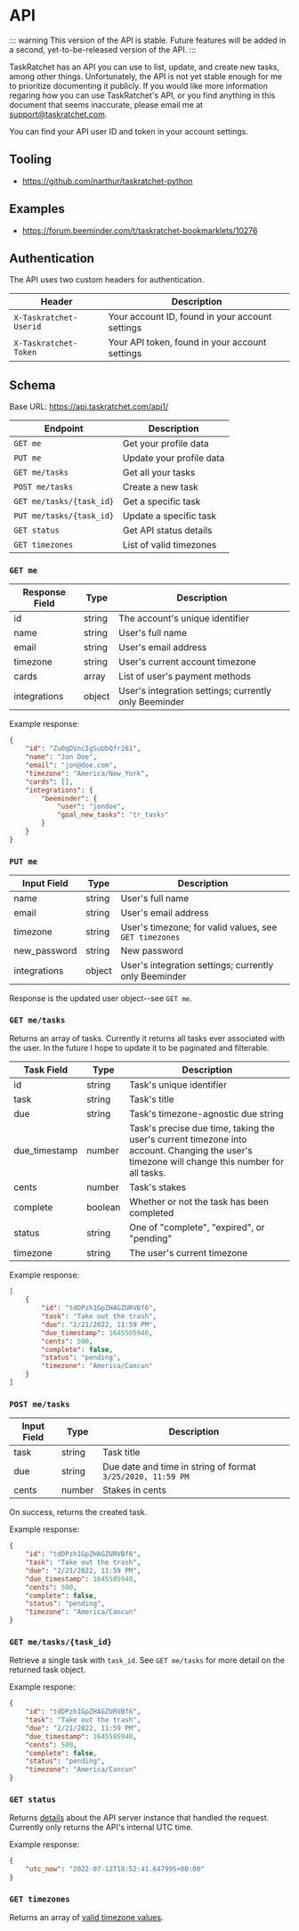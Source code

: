 # API

::: warning
This version of the API is stable. Future features will be added in a second, yet-to-be-released version of the API.
:::

TaskRatchet has an API you can use to list, update, and create new tasks, among other things.
Unfortunately, the API is not yet stable enough for me to prioritize documenting it publicly.
If you would like more information regaring how you can use TaskRatchet's API, or you find
anything in this document that seems inaccurate, please email me at <support@taskratchet.com>.

You can find your API user ID and token in your account settings.

## Tooling

- <https://github.com/narthur/taskratchet-python>

## Examples

- <https://forum.beeminder.com/t/taskratchet-bookmarklets/10276>

## Authentication

The API uses two custom headers for authentication.

| Header                 | Description                                     |
| ---------------------- | ----------------------------------------------- |
| `X-Taskratchet-Userid` | Your account ID, found in your account settings |
| `X-Taskratchet-Token`  | Your API token, found in your account settings  |

## Schema

Base URL: <https://api.taskratchet.com/api1/>

| Endpoint                 | Description              |
| ------------------------ | ------------------------ |
| `GET me`                 | Get your profile data    |
| `PUT me`                 | Update your profile data |
| `GET me/tasks`           | Get all your tasks       |
| `POST me/tasks`          | Create a new task        |
| `GET me/tasks/{task_id}` | Get a specific task      |
| `PUT me/tasks/{task_id}` | Update a specific task   |
| `GET status`             | Get API status details   |
| `GET timezones`          | List of valid timezones  |

### `GET me`

| Response Field | Type   | Description                                           |
| -------------- | ------ | ----------------------------------------------------- |
| id             | string | The account's unique identifier                       |
| name           | string | User's full name                                      |
| email          | string | User's email address                                  |
| timezone       | string | User's current account timezone                       |
| cards          | array  | List of user's payment methods                        |
| integrations   | object | User's integration settings; currently only Beeminder |

Example response:

```json
{
    "id": "Zu0qDVncIgSuUbQfr261",
    "name": "Jon Doe",
    "email": "jon@doe.com",
    "timezone": "America/New_York",
    "cards": [],
    "integrations": {
        "beeminder": {
            "user": "jondoe",
            "goal_new_tasks": "tr_tasks"
        }
    }
}
```

### `PUT me`

| Input Field  | Type   | Description                                            |
| ------------ | ------ | ------------------------------------------------------ |
| name         | string | User's full name                                       |
| email        | string | User's email address                                   |
| timezone     | string | User's timezone; for valid values, see `GET timezones` |
| new_password | string | New password                                           |
| integrations | object | User's integration settings; currently only Beeminder  |

Response is the updated user object--see `GET me`.

### `GET me/tasks`

Returns an array of tasks. Currently it returns all tasks ever associated with the user. In the future
I hope to update it to be paginated and filterable.

| Task Field    | Type    | Description                                                                                                                                   |
| ------------- | ------- | --------------------------------------------------------------------------------------------------------------------------------------------- |
| id            | string  | Task's unique identifier                                                                                                                      |
| task          | string  | Task's title                                                                                                                                  |
| due           | string  | Task's timezone-agnostic due string                                                                                                           |
| due_timestamp | number  | Task's precise due time, taking the user's current timezone into account. Changing the user's timezone will change this number for all tasks. |
| cents         | number  | Task's stakes                                                                                                                                 |
| complete      | boolean | Whether or not the task has been completed                                                                                                    |
| status        | string  | One of "complete", "expired", or "pending"                                                                                                    |
| timezone      | string  | The user's current timezone                                                                                                                   |

Example response:

```json
[
    {
        "id": "tdDPzh1GpZHAGZURVBf6",
        "task": "Take out the trash",
        "due": "2/21/2022, 11:59 PM",
        "due_timestamp": 1645505940,
        "cents": 500,
        "complete": false,
        "status": "pending",
        "timezone": "America/Cancun"
    }
]
```

### `POST me/tasks`

| Input Field | Type   | Description                                                 |
| ----------- | ------ | ----------------------------------------------------------- |
| task        | string | Task title                                                  |
| due         | string | Due date and time in string of format `3/25/2020, 11:59 PM` |
| cents       | number | Stakes in cents                                             |

On success, returns the created task.

Example response:

```json
{
    "id": "tdDPzh1GpZHAGZURVBf6",
    "task": "Take out the trash",
    "due": "2/21/2022, 11:59 PM",
    "due_timestamp": 1645505940,
    "cents": 500,
    "complete": false,
    "status": "pending",
    "timezone": "America/Cancun"
}
```

### `GET me/tasks/{task_id}`

Retrieve a single task with `task_id`. See `GET me/tasks` for more detail on the returned task object.

Example respone:

```json
{
    "id": "tdDPzh1GpZHAGZURVBf6",
    "task": "Take out the trash",
    "due": "2/21/2022, 11:59 PM",
    "due_timestamp": 1645505940,
    "cents": 500,
    "complete": false,
    "status": "pending",
    "timezone": "America/Cancun"
}
```

### `GET status`

Returns [details](https://api.taskratchet.com/api1/status) about the API server instance that handled the request. Currently only returns the API's internal UTC time.

Example response:

```json
{
    "utc_now": "2022-07-12T18:52:41.647995+00:00"
}
```

### `GET timezones`

Returns an array of [valid timezone values](https://api.taskratchet.com/api1/timezones).
